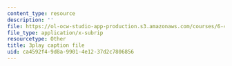 ```yaml
---
content_type: resource
description: ''
file: https://ol-ocw-studio-app-production.s3.amazonaws.com/courses/6-451-principles-of-digital-communication-ii-spring-2005/ca4592f49d8a99014e1237d2c7806856_YegKLHb9TOU.srt
file_type: application/x-subrip
resourcetype: Other
title: 3play caption file
uid: ca4592f4-9d8a-9901-4e12-37d2c7806856
---
```

